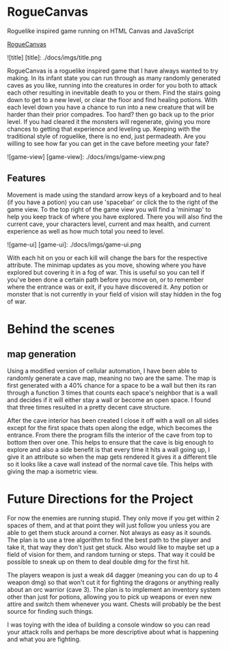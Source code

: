 # RogueCanvas
Roguelike inspired game running on HTML Canvas and JavaScript

[RogueCanvas][roguecanvas]

[roguecanvas]: https://jon-melnick.github.io/RogueCanvas/

![title]
[title]: ./docs/imgs/title.png

RogueCanvas is a roguelike inspired game that I have always wanted to try making. In its infant state you can run through as many randomly generated caves as you like, running into the creatures in order for you both to attack each other resulting in inevitable death to you or them. Find the stairs going down to get to a new level, or clear the floor and find healing potions. With each level down you have a chance to run into a new creature that will be harder than their prior compadres. Too hard? then go back up to the prior level. If you had cleared it the monsters will regenerate, giving you more chances to getting that experience and leveling up. Keeping with the traditional style of roguelike, there is no end, just permadeath. Are you willing to see how far you can get in the cave before meeting your fate?


![game-view]
[game-view]: ./docs/imgs/game-view.png


## Features

Movement is made using the standard arrow keys of a keyboard and to heal (if you have a potion) you can use 'spacebar' or click the to the right of the game view. To the top right of the game view you will find a 'minimap' to help you keep track of where you have explored. There you will also find the current cave, your characters level, current and max health, and current experience as well as how much total you need to level.

![game-ui]
[game-ui]: ./docs/imgs/game-ui.png

With each hit on you or each kill will change the bars for the respective attribute. The minimap updates as you move, showing where you have explored but covering it in a fog of war. This is useful so you can tell if you've been done a certain path before you move on, or to remember where the entrance was or exit, if you have discovered it. Any potion or monster that is not currently in your field of vision will stay hidden in the fog of war.


# Behind the scenes

## map generation

Using a modified version of cellular automation, I have been able to randomly generate a cave map, meaning no two are the same. The map is first generated with a 40% chance for a space to be a wall but then its ran through a function 3 times that counts each space's neighbor that is a wall and decides if it will either stay a wall or become an open space. I found that three times resulted in a pretty decent cave structure.

After the cave interior has been created I close it off with a wall on all sides except for the first space thats open along the edge, which becomes the entrance. From there the program fills the interior of the cave from top to bottom then over one. This helps to ensure that the cave is big enough to explore and also a side benefit is that every time it hits a wall going up, I give it an attribute so when the map gets rendered it gives it a different tile so it looks like a cave wall instead of the normal cave tile. This helps with giving the map a isometric view.



# Future Directions for the Project

For now the enemies are running stupid. They only move if you get within 2 spaces of them, and at that point they will just follow you unless you are able to get them stuck around a corner. Not always as easy as it sounds. The plan is to use a tree algorithm to find the best path to the player and take it, that way they don't just get stuck. Also would like to maybe set up a field of vision for them, and random turning or steps. That way it could be possible to sneak up on them to deal double dmg for the first hit.

The players weapon is just a weak d4 dagger (meaning you can do up to 4 weapon dmg) so that won't cut it for fighting the dragons or anything really about an orc warrior (cave 3). The plan is to implement an inventory system other than just for potions, allowing you to pick up weapons or even new attire and switch them whenever you want. Chests will probably be the best source for finding such things.

I was toying with the idea of building a console window so you can read your attack rolls and perhaps be more descriptive about what is happening and what you are fighting.

